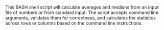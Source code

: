 
This BASH shell script will calculate averages and medians from
an input file of numbers or from standard input. The script
accepts command line arguments, validates them for correctness,
and calculates the statistics across rows or columns based on 
the command line instructions.
